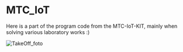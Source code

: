 # MTC_IoT

Here is a part of the program code from the MTC-IoT-KIT, mainly when solving various laboratory works :) 

![TakeOff_foto](https://static.mts.ru/dpc_upload/images/step-02.jpg)
